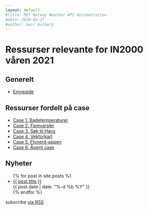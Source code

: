 ```yaml
---
layout: default
#title: MET Norway Weather API documentation
#date: 2020-04-27
#author: Geir Aalberg
---
```


# Ressurser relevante for IN2000 våren 2021

## Generelt

- [Emneside](https://www.uio.no/studier/emner/matnat/ifi/IN2000/v21/)


## Ressurser fordelt på case

- [Case 1. Badetemperaturer](./1-badetemp)
- [Case 2. Farevarsler](./2-farevarsel)
- [Case 3. Søk til Havs](./3-drivbane)
- [Case 4. Vektorkart](./4-vektorkart)
- [Case 5. Flynerd-appen](./5-flynerd)
- [Case 6. Åpent case](./6-opencase)

## Nyheter

<ul class="post-list">
  {% for post in site.posts %}
    <li>
      <a class="post-link" href="{{ post.url | prepend: site.baseurl }}">{{ post.title }}</a><br/>
      <span class="post-meta">{{ post.date | date: "%-d %b %Y" }}</span>
    </li>
  {% endfor %}
</ul>

<p class="rss-subscribe">subscribe <a href="{{ "/feed.xml" | prepend: site.baseurl }}">via RSS</a></p>
